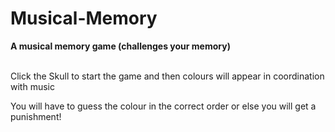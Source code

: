 # Musical-Memory
**A musical memory game  (challenges your memory)**
</br>
</br>


Click the Skull to start the game and then colours will appear in coordination with music </br>

You will have to guess the colour in the correct order or else you will get a punishment!
